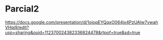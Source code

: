 # Parcial2
https://docs.google.com/presentation/d/1ojopEYQqxO064jx4PzUAlw7vwahVHqj9/edit?usp=sharing&ouid=112370024382336824478&rtpof=true&sd=true
